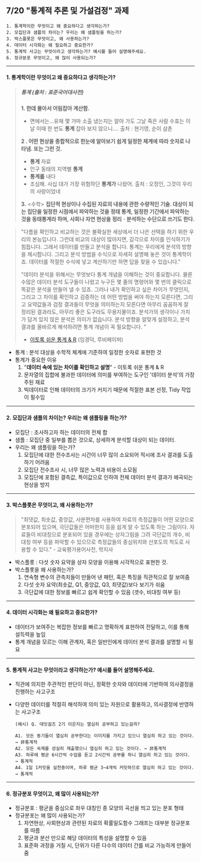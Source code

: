 ## 7/20 "통계적 추론 및 가설검정" 과제

```
1. 통계학이란 무엇이고 왜 중요하다고 생각하는가?
2. 모집단과 샘플의 차이는? 우리는 왜 샘플링을 하는가?
3. 박스플롯은 무엇이고, 왜 사용하는가?
4. 데이터 시각화는 왜 필요하고 중요한가?
5. 통계적 사고는 무엇이라고 생각하는가? 예시를 들어 설명해주세요.
6. 정규분포 무엇이고, 왜 많이 사용되는가?
```



------



#### 1. 통계학이란 무엇이고 왜 중요하다고 생각하는가?

> ##### 통계 (출처 : 표준국어대사전)
>
> **1. 한데 몰아서 어림잡아 계산함.**
>
> - 면에서는…유채 몇 가마 소출 냈는지는 알아 가도 그날 죽은 사람 수효는 이날 이때 한 번도 **통계** 잡아 보지 않으니…. 출처 : 현기영, 순이 삼촌
>
> **2 . 어떤 현상을 종합적으로 한눈에 알아보기 쉽게 일정한 체계에 따라 숫자로 나타냄. 또는 그런 것.**
>
> - **통계** 자료
> - 인구 동태의 지역별 **통계**
> - **통계를** 내다
> - 조심해. 사십 대가 가장 위험하단 **통계가** 나왔어.	출처 : 오정인, 그것이 우리의 사랑이었네
>
> **3.** <수학> **집단적 현상이나 수집된 자료의 내용에 관한 수량적인 기술. 대상이 되는 집단을 일정한 시점에서 파악하는 것을 정태 통계, 일정한 기간에서 파악하는 것을 동태통계라 하며, 사회나 자연 현상을 정리ㆍ분석하는 수단으로 쓰기도 한다.**

> "다름을 확인하고 비교하는 것은 불확실한 세상에서 더 나은 선택을 하기 위한 우리의 본능입니다. 그런데 비교의 대상이 많아지면, 감각으로 차이를 인식하기가 힘듭니다. 그래서 데이터를 만들고 분석을 합니다. 통계는 우리에게 분석의 방향을 제시합니다. 그리고 분석 방법을 수식으로 자세히 설명해 놓은 것이 통계학이죠. 데이터를 적절한 수식에 넣고 계산하기만 하면 답을 찾을 수 있습니다."
>
> "데이터 분석을 위해서는 무엇보다 통계 개념을 이해하는 것이 중요합니다. 물론 수많은 데이터 분석 도구들이 나왔고 누구든 몇 줄의 명령어와 몇 번의 클릭으로 똑같은 분석을 만들어 낼 수 있죠. 그러나 내가 확인하고 싶은 차이가 무엇인지, 그리고 그 차이를 확인하고 검증하는 데 어떤 방법을 써야 하는지 모른다면, 그리고 요약값들과 검정 결과들이 무엇을 의미하는지 모른다면 아무리 꼼꼼하게 잘 정리된 결과라도, 아무리 좋은 도구라도 무용지물이죠. 분석가의 생각이나 가치가 담겨 있지 않은 분석은 의미가 없습니다. 분석 방향을 알맞게 설정하고, 분석 결과를 올바르게 해석하려면 통계 개념이 꼭 필요합니다. "
>
> - [이토록 쉬운 통계 & R](https://book.naver.com/bookdb/book_detail.nhn?bid=13116052) (임경덕, 루비페이퍼)



- 통계 : 분석 대상을 수학적 체계에 기준하여 일정한 숫자로 표현한 것
- 통계가 중요한 이유
  1. "**데이터 속에 있는 차이를 확인하고 설명**" - 이토록 쉬운 통계 & R
  2. 문자열의 집합에 불과한 데이터에 의미를 부여하는 도구인 '데이터 분석'의 가장 주된 재료
  3. 빅데이터로 인해 데이터의 크기가 커지기 때문에 적절한 표본 선정, Tidy 작업이 필수임



------



#### 2. 모집단과 샘플의 차이는? 우리는 왜 샘플링을 하는가?

- 모집단 : 조사하고자 하는 데이터의 전체 합
- 샘플 : 모집단 중 일부를 뽑은 것으로, 상세하게 분석할 대상이 되는 데이터.
- 우리는 왜 샘플링을 하는가?
  1. 모집단에 대한 전수조사는 시간이 너무 많이 소요되어 적시에 조사 결과를 도출하기 어려움
  2. 모집단 전수조사 시, 너무 많은 노력과 비용이 소모됨
  3. 모집단에 포함된 결측값, 특이값으로 인하여 전체 데이터 분석 결과가 왜곡되는 현상을 방지



------



#### 3. 박스플롯은 무엇이고, 왜 사용하는가?

> "최댓값, 최솟값, 중앙값, 사분편차를 사용하여 자료의 측정값들이 어떤 모양으로 분포되어 있으며, 극단값들은 어떠한지 등을 쉽게 알 수 있도록 하는 그림이다. 자료들이 비대칭으로 분포되어 있을 경우에는 상자그림을 그려 극단값의 개수, 비대칭 여부 등을 파악할 수 있으므로 측정값들의 중심위치와 산포도의 척도로 사용할 수 있다." - 교육평가용어사전, 학지사

- 박스플롯 : 다섯 숫자 요약을 상자 모양을 이용해 시각적으로 표현한 것.
- 박스플롯을 왜 사용하는가?
  1. 연속형 변수의 관측치들이 만들어 낸 패턴, 혹은 특징을 직관적으로 잘 보여줌
  2. 다섯 숫자 요약(최솟값, Q1, 중앙값, Q3, 최댓값)보다 보기가 쉬움
  3. 극단값에 대한 정보를 빠르고 쉽게 확인할 수 있음 (갯수, 비대칭 여부 등)



------



#### 4. 데이터 시각화는 왜 필요하고 중요한가?

- 데이터가 보여주는 복잡한 정보를 빠르고 명확하게 표현하여 전달하고, 이를 통해 설득력을 높임
- 통계 개념을 모르는 이해 관계자, 혹은 일반인에게 데이터 분석 결과를 설명할 시 필요



------



#### 5. 통계적 사고는 무엇이라고 생각하는가? 예시를 들어 설명해주세요.

- 직관에 의지한 주관적인 판단이 아닌, 정확한 숫자와 데이터에 기반하여 의사결정을 진행하는 사고구조

- 다양한 데이터를 적절히 해석하여 의미 있는 자원으로 활용하고, 의사결정에 반영하는 사고구조

  ~~~
  (예시) Q. 데잇걸즈 2기 이은지는 열심히 공부하고 있는걸까?
  
  A1. 모든 동기들이 열심히 공부한다는 이미지를 가지고 있으니 열심히 하고 있는 것이다. → 非통계적
  A2. 모든 숙제를 성실히 제출했으니 열심히 하고 있는 것이다. → 非통계적
  A3. 하루에 평균 6시간씩 수업을 듣고 2시간씩 공부를 하니 열심히 하고 있는 것이다. → 통계적
  A4. 1일 1커밋을 실천중이며, 하루 평균 3~4개씩 커밋하므로 열심히 하고 있는 것이다. → 통계적
  ~~~

  

------



#### 6. 정규분포 무엇이고, 왜 많이 사용되는가?

- 정규분포 : 평균을 중심으로 좌우 대칭인 종 모양의 곡선을 띄고 있는 분포 형태
- 정규분포는 왜 많이 사용되는가?
  1. 자연현상, 사회현상과 관련된 자료의 확률밀도함수 그래프는 대부분 정규분포를 따름
  2. 평균과 분산 만으로 해당 데이터의 특성을 설명할 수 있음
  3. 표준화 과정을 거칠 시, 단위가 다른 다수의 데이터 간를 비교 가능하게 만들어 줌

